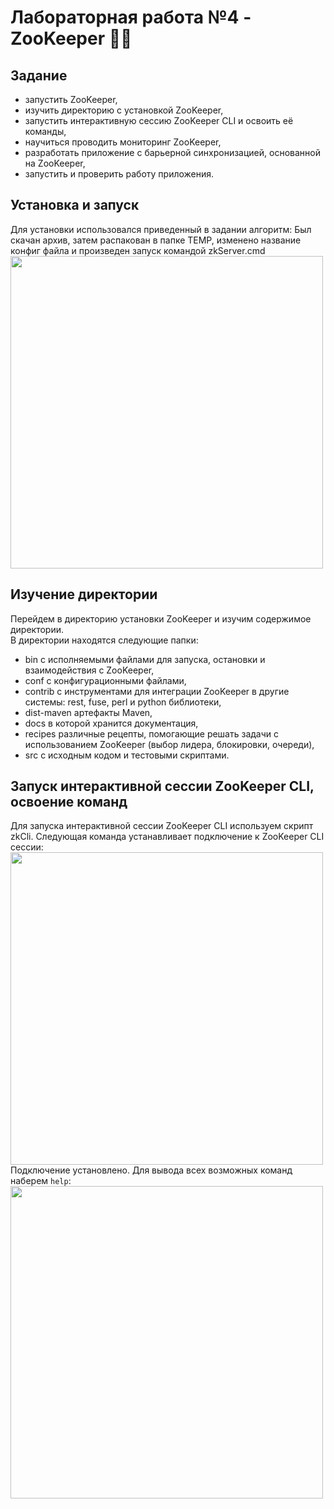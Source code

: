 # Лабораторная работа №4 - ZooKeeper 👨‍🌾
## Задание
+ запустить ZooKeeper,
+ изучить директорию с установкой ZooKeeper,
+ запустить интерактивную сессию ZooKeeper CLI и освоить её команды,
+ научиться проводить мониторинг ZooKeeper,
+ разработать приложение с барьерной синхронизацией, основанной на ZooKeeper,
+ запустить и проверить работу приложения.

## Установка и запуск
Для установки использовался приведенный в задании алгоритм:
Был скачан архив, затем распакован в папке TEMP, изменено название конфиг файла и произведен запуск командой zkServer.cmd
<img src="/L4/images/install.png" width="500"> <br/>

## Изучение директории
Перейдем в директорию установки ZooKeeper и изучим содержимое директории. <br/>
В директории находятся следующие папки:
+ bin с исполняемыми файлами для запуска, остановки и взаимодействия с ZooKeeper,
+ conf с конфигурационными файлами,
+ contrib с инструментами для интеграции ZooKeeper в другие системы: rest, fuse, perl и python библиотеки,
+ dist-maven артефакты Maven,
+ docs в которой хранится документация,
+ recipes различные рецепты, помогающие решать задачи с использованием ZooKeeper (выбор лидера, блокировки, очереди),
+ src с исходным кодом и тестовыми скриптами.

## Запуск интерактивной сессии ZooKeeper CLI, освоение команд
Для запуска интерактивной сессии ZooKeeper CLI используем скрипт zkCli.
Следующая команда устанавливает подключение к ZooKeeper CLI сессии: <br/>
<img src="/L4/images/zkCli.png" width="500"> <br/>
Подключение установлено. Для вывода всех возможных команд наберем ```help```:
<img src="/L4/images/help.png" width="500"> <br/>
